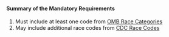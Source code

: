 #### Summary of the Mandatory Requirements 

1.  Must include at least one code from [OMB Race Categories](Valueset-omb-race.html)
1.  May include additional race codes from [CDC Race Codes](Valueset-detailed-race.html)